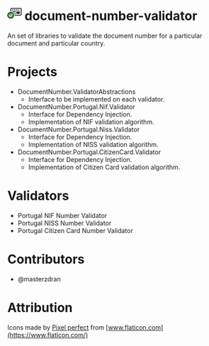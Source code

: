 
# ![DocumentNumber.Portugal](./images/cards.32.png "document-number-validator") document-number-validator
An set of libraries to validate the document number for a particular document and particular country.

# Projects
* DocumentNumber.ValidatorAbstractions
    * Interface to be implemented on each validator.
* DocumentNumber.Portugal.Nif.Validator
    * Interface for Dependency Injection.
    * Implementation of NIF validation algorithm.
* DocumentNumber.Portugal.Niss.Validator
    * Interface for Dependency Injection.
    * Implementation of NISS validation algorithm.
* DocumentNumber.Portugal.CitizenCard.Validator
    * Interface for Dependency Injection.
    * Implementation of Citizen Card validation algorithm.

# Validators
* Portugal NIF Number Validator
* Portugal NISS Number Validator
* Portugal Citizen Card Number Validator

# Contributors
* @masterzdran


# Attribution 
Icons made by [Pixel perfect](https://icon54.com/) from [www.flaticon.com](https://www.flaticon.com/)
